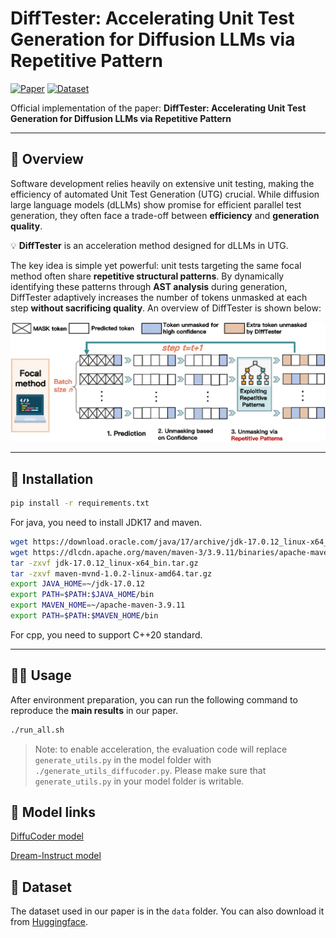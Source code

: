 # DiffTester: Accelerating Unit Test Generation for Diffusion LLMs via Repetitive Pattern

[![Paper](https://img.shields.io/badge/arXiv-Paper-b31b1b.svg)](https://arxiv.org/abs/2509.24975) [![Dataset](https://img.shields.io/badge/🤗%20Dataset-TestEval--extend-yellow.svg)](https://huggingface.co/datasets/wellbeing/TestEval-extend)

Official implementation of the paper:
**DiffTester: Accelerating Unit Test Generation for Diffusion LLMs via Repetitive Pattern**

---

## 📖 Overview

Software development relies heavily on extensive unit testing, making the efficiency of automated Unit Test Generation (UTG) crucial. While diffusion large language models (dLLMs) show promise for efficient parallel test generation, they often face a trade-off between **efficiency** and **generation quality**.

💡 **DiffTester** is an acceleration method designed for dLLMs in UTG.

The key idea is simple yet powerful: unit tests targeting the same focal method often share **repetitive structural patterns**. By dynamically identifying these patterns through **AST analysis** during generation, DiffTester adaptively increases the number of tokens unmasked at each step **without sacrificing quality**. An overview of DiffTester is shown below:

<p align="center">
  <img src="assets/overview.png" alt="overview">
</p>

---

## 🔧 Installation

```bash
pip install -r requirements.txt
```

For java, you need to install JDK17 and maven.

```bash
wget https://download.oracle.com/java/17/archive/jdk-17.0.12_linux-x64_bin.tar.gz
wget https://dlcdn.apache.org/maven/maven-3/3.9.11/binaries/apache-maven-3.9.11-bin.tar.gz
tar -zxvf jdk-17.0.12_linux-x64_bin.tar.gz
tar -zxvf maven-mvnd-1.0.2-linux-amd64.tar.gz
export JAVA_HOME=~/jdk-17.0.12
export PATH=$PATH:$JAVA_HOME/bin
export MAVEN_HOME=~/apache-maven-3.9.11
export PATH=$PATH:$MAVEN_HOME/bin
```

For cpp, you need to support C++20 standard.

---

## 🏃‍♀️ Usage

After environment preparation, you can run the following command to reproduce the **main results** in our paper.

```bash
./run_all.sh
```

> Note: to enable acceleration, the evaluation code will replace `generate_utils.py` in the model folder with `./generate_utils_diffucoder.py`. Please make sure that `generate_utils.py` in your model folder is writable.

## 📑 Model links

[DiffuCoder model](https://huggingface.co/apple/DiffuCoder-7B-cpGRPO/tree/main)

[Dream-Instruct model](https://huggingface.co/Dream-org/Dream-v0-Instruct-7B/tree/main)

## 🤗 Dataset

The dataset used in our paper is in the `data` folder. You can also download it from [Huggingface](https://huggingface.co/datasets/wellbeing/TestEval-extend).

